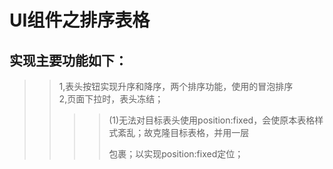 UI组件之排序表格
=====
实现主要功能如下：
----
>>1,表头按钮实现升序和降序，两个排序功能，使用的冒泡排序<br>
>>2,页面下拉时，表头冻结；<br>
>>>>(1)无法对目标表头使用position:fixed，会使原本表格样式紊乱；故克隆目标表格，并用一层<div></div>包裹；以实现position:fixed定位；
